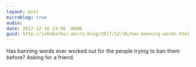 ```yaml
---
layout: post
microblog: true
audio: 
date: 2017-12-16 13:56 -0600
guid: http://johnbarbic.micro.blog/2017/12/16/has-banning-words.html
---
```

Has banning words ever worked out for the people trying to ban them before?  Asking for a friend.

